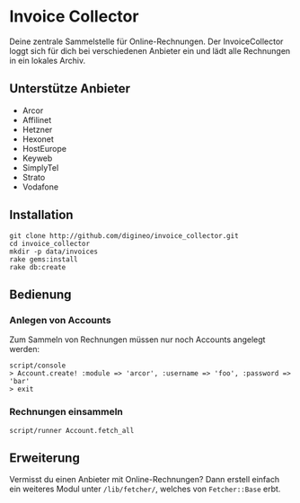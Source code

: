 # Invoice Collector

Deine zentrale Sammelstelle für Online-Rechnungen.
Der InvoiceCollector loggt sich für dich bei verschiedenen Anbieter ein und lädt alle Rechnungen in ein lokales Archiv.

## Unterstütze Anbieter
* Arcor
* Affilinet
* Hetzner
* Hexonet
* HostEurope
* Keyweb
* SimplyTel
* Strato
* Vodafone

## Installation

    git clone http://github.com/digineo/invoice_collector.git
    cd invoice_collector
    mkdir -p data/invoices
    rake gems:install
    rake db:create

## Bedienung

### Anlegen von Accounts

Zum Sammeln von Rechnungen müssen nur noch Accounts angelegt werden:

    script/console
    > Account.create! :module => 'arcor', :username => 'foo', :password => 'bar'
    > exit

### Rechnungen einsammeln
    script/runner Account.fetch_all

## Erweiterung
Vermisst du einen Anbieter mit Online-Rechnungen?
Dann erstell einfach ein weiteres Modul unter `/lib/fetcher/`, welches von `Fetcher::Base` erbt.
